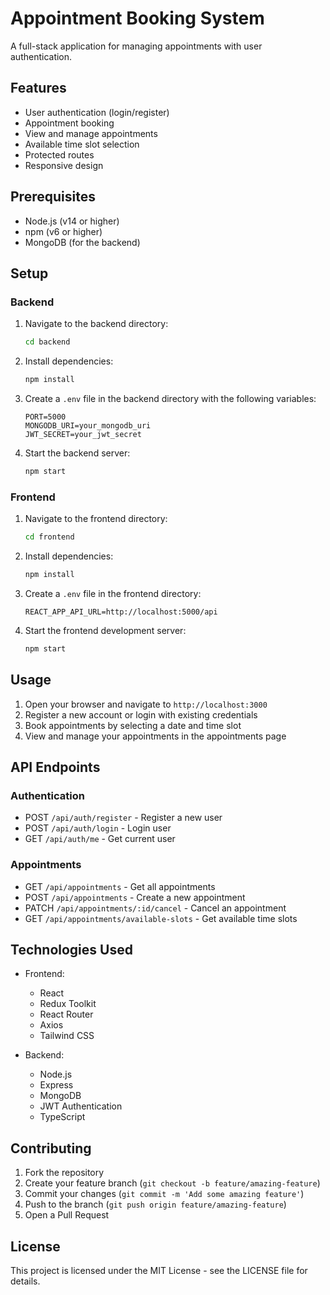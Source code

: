 # Appointment Booking System

A full-stack application for managing appointments with user authentication.

## Features

- User authentication (login/register)
- Appointment booking
- View and manage appointments
- Available time slot selection
- Protected routes
- Responsive design

## Prerequisites

- Node.js (v14 or higher)
- npm (v6 or higher)
- MongoDB (for the backend)

## Setup

### Backend

1. Navigate to the backend directory:
   ```bash
   cd backend
   ```

2. Install dependencies:
   ```bash
   npm install
   ```

3. Create a `.env` file in the backend directory with the following variables:
   ```
   PORT=5000
   MONGODB_URI=your_mongodb_uri
   JWT_SECRET=your_jwt_secret
   ```

4. Start the backend server:
   ```bash
   npm start
   ```

### Frontend

1. Navigate to the frontend directory:
   ```bash
   cd frontend
   ```

2. Install dependencies:
   ```bash
   npm install
   ```

3. Create a `.env` file in the frontend directory:
   ```
   REACT_APP_API_URL=http://localhost:5000/api
   ```

4. Start the frontend development server:
   ```bash
   npm start
   ```

## Usage

1. Open your browser and navigate to `http://localhost:3000`
2. Register a new account or login with existing credentials
3. Book appointments by selecting a date and time slot
4. View and manage your appointments in the appointments page

## API Endpoints

### Authentication
- POST `/api/auth/register` - Register a new user
- POST `/api/auth/login` - Login user
- GET `/api/auth/me` - Get current user

### Appointments
- GET `/api/appointments` - Get all appointments
- POST `/api/appointments` - Create a new appointment
- PATCH `/api/appointments/:id/cancel` - Cancel an appointment
- GET `/api/appointments/available-slots` - Get available time slots

## Technologies Used

- Frontend:
  - React
  - Redux Toolkit
  - React Router
  - Axios
  - Tailwind CSS

- Backend:
  - Node.js
  - Express
  - MongoDB
  - JWT Authentication
  - TypeScript

## Contributing

1. Fork the repository
2. Create your feature branch (`git checkout -b feature/amazing-feature`)
3. Commit your changes (`git commit -m 'Add some amazing feature'`)
4. Push to the branch (`git push origin feature/amazing-feature`)
5. Open a Pull Request

## License

This project is licensed under the MIT License - see the LICENSE file for details. 